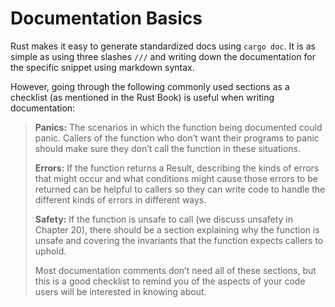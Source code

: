 # Documentation Basics

Rust makes it easy to generate standardized docs using `cargo doc`. It is as simple as using three slashes `///` and writing down the documentation for the specific snippet using markdown syntax.

However, going through the following commonly used sections as a checklist (as mentioned in the Rust Book) is useful when writing documentation:

> **Panics:** The scenarios in which the function being documented could panic. Callers of the function who don’t want their programs to panic should make sure they don’t call the function in these situations.
> 
> **Errors:** If the function returns a Result, describing the kinds of errors that might occur and what conditions might cause those errors to be returned can be helpful to callers so they can write code to handle the different kinds of errors in different ways.
> 
> **Safety:** If the function is unsafe to call (we discuss unsafety in Chapter 20), there should be a section explaining why the function is unsafe and covering the invariants that the function expects callers to uphold.
> 
> Most documentation comments don’t need all of these sections, but this is a good checklist to remind you of the aspects of your code users will be interested in knowing about.